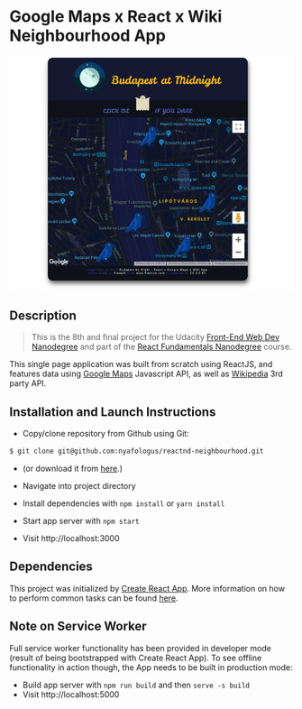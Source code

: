 # Google Maps x React x Wiki Neighbourhood App

[![Budapest at Midnight App Preview](src/nbh-app.png)](http://nyafologus.github.io/reactnd-neighbourhood/ "Budapest at Midnight")

## Description
>This is the 8th and final project for the Udacity [Front-End Web Dev Nanodegree](https://udacity.com/course/front-end-web-developer-nanodegree--nd001/ "Front-End Web Developer Nanodegree") and part of the [React Fundamentals Nanodegree](https://www.udacity.com/course/react-nanodegree--nd019/ "React Developer Nanodegree") course.

This single page application was built from scratch using ReactJS, and features data using [Google Maps](https://cloud.google.com/maps-platform/ "Google Maps API") Javascript API, as well as [Wikipedia](https://www.mediawiki.org/wiki/API:Main_page "Wikipedia API") 3rd party API.

## Installation and Launch Instructions

  - Copy/clone repository from Github using Git:
```sh
$ git clone git@github.com:nyafologus/reactnd-neighbourhood.git
``` 
  - (or download it from [here](https://github.com/nyafologus/reactnd-neighbourhood/archive/master.zip "Download ZIP").)

  - Navigate into project directory

  - Install dependencies with ```npm install``` or ```yarn install```

  - Start app server with ```npm start```
  
  - Visit http://localhost:3000

## Dependencies

This project was initialized by [Create React App](https://github.com/facebookincubator/create-react-app). More information on how to perform common tasks can be found [here](https://github.com/facebookincubator/create-react-app/blob/master/packages/react-scripts/template/README.md "Facebook Incubator").

## Note on Service Worker

Full service worker functionality has been provided in developer mode (result of being bootstrapped with Create React App). 
To see offline functionality in action though, the App needs to be built in production mode:

- Build app server with ```npm run build``` and then ```serve -s build```
- Visit  http://localhost:5000